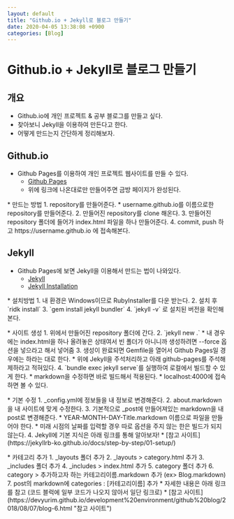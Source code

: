 ```yaml
---
layout: default
title: "Github.io + Jekyll로 블로그 만들기"
date: 2020-04-05 13:38:08 +0900
categories: [Blog]
---
```


# Github.io + Jekyll로 블로그 만들기

## 개요
* Github.io에 개인 프로젝트 & 공부 블로그를 만들고 싶다.
* 찾아보니 Jekyll을 이용하여 만든다고 한다.
* 어떻게 만드는지 간단하게 정리해보자.

## Github.io
* Github Pages를 이용하여 개인 프로젝트 웹사이트를 만들 수 있다.
    * [Github Pages](https://pages.github.com/ "Github Pages")
    * 위에 링크에 나온대로만 만들어주면 금방 페이지가 완성된다.
<p></p>
* 만드는 방법
    1. repository를 만들어준다.
        * username.github.io를 이름으로한 repository를 만들어준다.
    2. 만들어진 repository를 clone 해온다.
    3. 만들어진 repository 폴더에 들어가 index.html 파일을 하나 만들어준다.
    4. commit, push 하고 https://username.github.io 에 접속해본다.

## Jekyll
* Github Pages에 보면 Jekyll을 이용해서 만드는 법이 나와있다.
    * [Jekyll](https://help.github.com/en/github/working-with-github-pages/creating-a-github-pages-site-with-jekyll "Jekyll")
    * [Jekyll Installation](https://jekyllrb.com/docs/installation/windows/ "Jekyll Installation")
<p></p>
* 설치방법
    1. 내 환경은 Windows이므로 RubyInstaller를 다운 받는다.
    2. 설치 후 `ridk install`
    3. `gem install jekyll bundler`
    4. `jekyll -v` 로 설치된 버전을 확인해본다.
<p></p>
* 사이트 생성
    1. 위에서 만들어진 repository 폴더에 간다.
    2. `jekyll new .`
        * 내 경우에는 index.html을 하나 올려놓은 상태여서 빈 폴더가 아니니까 생성하려면 --force 옵션을 넣으라고 해서 넣어줌
    3. 생성이 완료되면 Gemfile을 열어서 Github Pages일 경우에는 하라는 대로 한다.
        * 위에 Jekyll을 주석처리하고 아래 github-pages를 주석해제하라고 적혀있다.
    4. `bundle exec jekyll serve`를 실행하여 로컬에서 빌드할 수 있게 한다.
        * markdown을 수정하면 바로 빌드해서 적용된다.
        * localhost:4000에 접속하면 볼 수 있다.
<p></p>
* 기본 수정
    1. _config.yml에 정보들을 내 정보로 변경해준다.
    2. about.markdown을 내 사이트에 맞게 수정한다.
    3. 기본적으로 _post에 만들어져있는 markdown을 내 post로 변경해준다.
        * YEAR-MONTH-DAY-Title.markdown 이름으로 파일을 만들어야 한다.
        * 미래 시점의 날짜를 입력할 경우 따로 옵션을 주지 않는 한은 빌드가 되지 않는다.
    4. Jekyll에 기본 지식은 아래 링크를 통해 알아보자!
        * [참고 사이트](https://jekyllrb-ko.github.io/docs/step-by-step/01-setup/)
<p></p>
* 카테고리 추가
    1. _layouts 폴더 추가
    2. _layouts > category.html 추가
    3. _includes 폴더 추가
    4. _includes > index.html 추가
    5. category 폴더 추가
    6. category > 추가하고자 하는 카테고리이름.markdown 추가 (ex> Blog.markdown)
    7. post의 markdown에 categories : [카테고리이름] 추가
        * 자세한 내용은 아래 링크를 참고 (코드 블럭에 일부 코드가 나오지 않아서 일단 링크로)
        * [참고 사이트](https://devyurim.github.io/development%20environment/github%20blog/2018/08/07/blog-6.html "참고 사이트")
